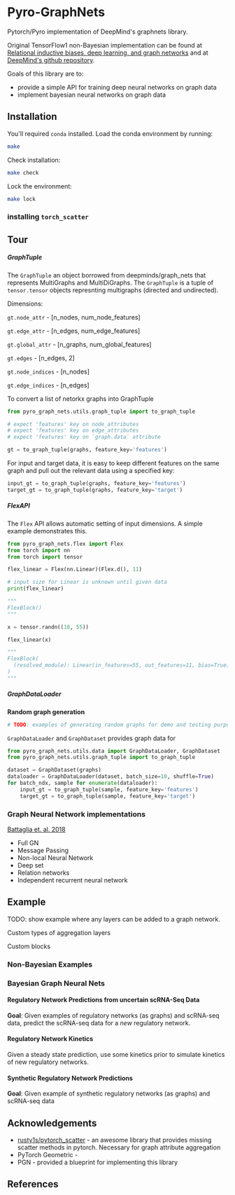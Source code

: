# Pyro-GraphNets

Pytorch/Pyro implementation of DeepMind's graphnets library.

Original TensorFlow1 non-Bayesian implementation can be found at [Relational inductive biases, deep learning, and graph networks](https://arxiv.org/abs/1806.01261) and at [DeepMind's github repository](https://github.com/deepmind/graph_nets).

Goals of this library are to:

* provide a simple API for training deep neural networks on graph data
* implement bayesian neural networks on graph data

## Installation

You'll required `conda` installed. Load the conda environment by running:

```bash
make
```

Check installation:

```bash
make check
```

Lock the environment:

```bash
make lock
```

### installing `torch_scatter`

## Tour

##### GraphTuple

The `GraphTuple` an object borrowed from deepminds/graph_nets 
that represents MultiGraphs and MultiDiGraphs. The `GraphTuple` is a tuple of
`tensor.tensor` objects represnting multigraphs (directed and undirected).

Dimensions:

`gt.node_attr` - [n_nodes, num_node_features]

`gt.edge_attr` - [n_edges, num_edge_features]

`gt.global_attr` - [n_graphs, num_global_features]

`gt.edges` - [n_edges, 2]

`gt.node_indices` - [n_nodes]

`gt.edge_indices` - [n_edges]

To convert a list of netorkx graphs into GraphTuple

```python
from pyro_graph_nets.utils.graph_tuple import to_graph_tuple

# expect 'features' key on node_attributes
# expect 'features' key on edge_attributes
# expect 'features' key on `graph.data` attribute

gt = to_graph_tuple(graphs, feature_key='features')
```

For input and target data, it is easy to keep different features on the same graph 
and pull out the relevant data using a specified key:

```python
input_gt = to_graph_tuple(graphs, feature_key='features')
target_gt = to_graph_tuple(graphs, feature_key='target')
```

##### FlexAPI

The `Flex` API allows automatic setting of input dimensions.
A simple example demonstrates this.

```python
from pyro_graph_nets.flex import Flex
from torch import nn
from torch import tensor

flex_linear = Flex(nn.Linear)(Flex.d(), 11)

# input size for Linear is unknown until given data
print(flex_linear)

"""
FlexBlock()
"""

x = tensor.randn((10, 55))

flex_linear(x)

"""
FlexBlock(
  (resolved_module): Linear(in_features=55, out_features=11, bias=True)
)
"""
```

##### GraphDataLoader

**Random graph generation**

```python
# TODO: examples of generating random graphs for demo and testing purposes.
```

`GraphDataLoader` and `GraphDataset` provides graph data for 

```python
from pyro_graph_nets.utils.data import GraphDataLoader, GraphDataset
from pyro_graph_nets.utils.graph_tuple import to_graph_tuple

dataset = GraphDataset(graphs)
dataloader = GraphDataLoader(dataset, batch_size=10, shuffle=True)
for batch_ndx, sample for enumerate(dataloader):
    input_gt = to_graph_tuple(sample, feature_key='features')
    target_gt = to_graph_tuple(sample, feature_key='target')
```

### Graph Neural Network implementations

[Battaglia et. al. 2018](https://arxiv.org/pdf/1806.01261.pdf)

* Full GN
* Message Passing
* Non-local Neural Network
* Deep set
* Relation networks
* Independent recurrent neural network

## Example

TODO: show example where any layers can be added to a graph network.

Custom types of aggregation layers

Custom blocks

### Non-Bayesian Examples

### Bayesian Graph Neural Nets

#### Regulatory Network Predictions from uncertain scRNA-Seq Data

**Goal**: Given examples of regulatory networks (as graphs) and scRNA-seq data, predict the scRNA-seq data for a *new* regulatory network.

#### Regulatory Network Kinetics

Given a steady state prediction, use some kinetics prior to simulate kinetics of new regulatory networks.

#### Synthetic Regulatory Network Predictions

**Goal**: Given example of synthetic regulatory networks (as graphs) and scRNA-seq data

## Acknowledgements

* [rusty1s/pytorch_scatter](https://github.com/rusty1s/pytorch_scatter) - an awesome library that provides missing 
scatter methods in pytorch. Necessary for graph attribute aggregation
* PyTorch Geometric - 
* PGN - provided a blueprint for implementing this library

## References


